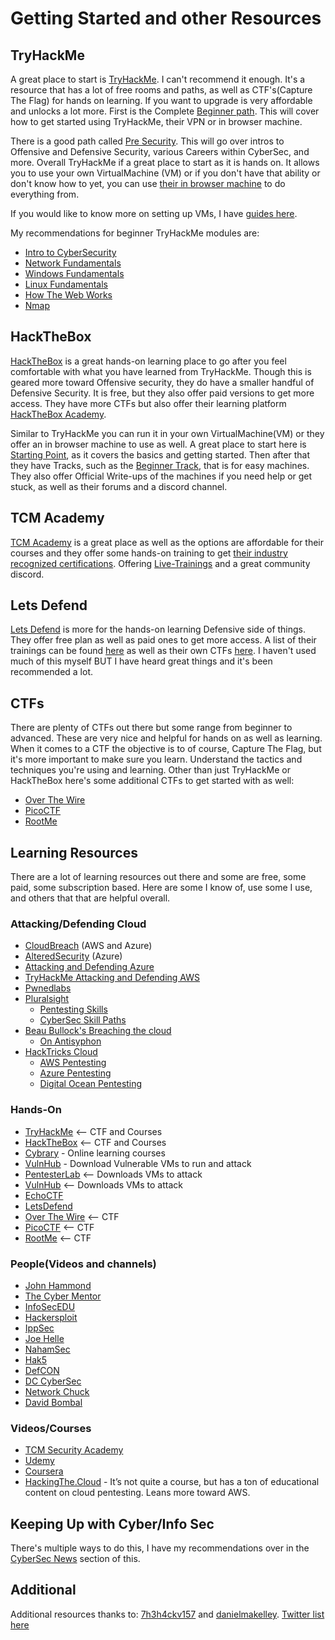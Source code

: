 # Getting Started and other Resources

## TryHackMe

A great place to start is [TryHackMe](https://tryhackme.com/). I can't recommend it enough. It's a resource that has a lot of free rooms and paths, as well as CTF's(Capture The Flag) for hands on learning. If you want to upgrade is very affordable and unlocks a lot more. First is the Complete [Beginner path](https://tryhackme.com/path/outline/beginner). This will cover how to get started using TryHackMe, their VPN or in browser machine.

There is a good path called [Pre Security](https://tryhackme.com/path/outline/presecurity). This will go over intros to Offensive and Defensive Security, various Careers within CyberSec, and more. Overall TryHackMe if a great place to start as it is hands on. It allows you to use your own VirtualMachine (VM) or if you don't have that ability or don't know how to yet, you can use [their in browser machine](https://tryhackme.com/my-machine) to do everything from.

If you would like to know more on setting up VMs, I have [guides here](../../guides-and-how-tos/lab-setup/).

My recommendations for beginner TryHackMe modules are:

* [Intro to CyberSecurity](https://tryhackme.com/module/introduction-to-cyber-security)
* [Network Fundamentals](https://tryhackme.com/module/network-fundamentals)
* [Windows Fundamentals](https://tryhackme.com/module/windows-fundamentals)
* [Linux Fundamentals](https://tryhackme.com/module/linux-fundamentals)
* [How The Web Works](https://tryhackme.com/module/how-the-web-works)
* [Nmap](https://tryhackme.com/module/nmap)

## HackTheBox

[HackTheBox](https://app.hackthebox.com/) is a great hands-on learning place to go after you feel comfortable with what you have learned from TryHackMe. Though this is geared more toward Offensive security, they do have a smaller handful of Defensive Security. It is free, but they also offer paid versions to get more access. They have more CTFs but also offer their learning platform [HackTheBox Academy](https://academy.hackthebox.com/).

Similar to TryHackMe you can run it in your own VirtualMachine(VM) or they offer an in browser machine to use as well. A great place to start here is [Starting Point](https://app.hackthebox.com/starting-point), as it covers the basics and getting started. Then after that they have Tracks, such as the [Beginner Track](https://app.hackthebox.com/tracks/Beginner-Track), that is for easy machines. They also offer Official Write-ups of the machines if you need help or get stuck, as well as their forums and a discord channel.

## TCM Academy

[TCM Academy](https://academy.tcm-sec.com/courses) is a great place as well as the options are affordable for their courses and they offer some hands-on training to get [their industry recognized certifications](https://certifications.tcm-sec.com/). Offering [Live-Trainings](https://certifications.tcm-sec.com/live-training/) and a great community discord.

## Lets Defend

[Lets Defend](https://letsdefend.io/) is more for the hands-on learning Defensive side of things. They offer free plan as well as paid ones to get more access. A list of their trainings can be found [here](https://app.letsdefend.io/training) as well as their own CTFs [here](https://app.letsdefend.io/challenge). I haven't used much of this myself BUT I have heard great things and it's been recommended a lot.

## CTFs

There are plenty of CTFs out there but some range from beginner to advanced. These are very nice and helpful for hands on as well as learning. When it comes to a CTF the objective is to of course, Capture The Flag, but it's more important to make sure you learn. Understand the tactics and techniques you're using and learning. Other than just TryHackMe or HackTheBox here's some additional CTFs to get started with as well:

* [Over The Wire](https://overthewire.org/wargames/)
* [PicoCTF](https://picoctf.org/)
* [RootMe](https://www.root-me.org/?lang=en)

## Learning Resources

There are a lot of learning resources out there and some are free, some paid, some subscription based. Here are some I know of, use some I use, and others that that are helpful overall.

### Attacking/Defending Cloud

* [CloudBreach](https://cloudbreach.io/) (AWS and Azure)
* [AlteredSecurity](https://www.alteredsecurity.com) (Azure)
* [Attacking and Defending Azure](https://training.xintra.org/attacking-and-defending-azure-m365)
* [TryHackMe Attacking and Defending AWS](https://tryhackme.com/paths)
* [Pwnedlabs](https://pwnedlabs.io/)
* [Pluralsight](https://www.pluralsight.com/)
  * [Pentesting Skills](https://www.pluralsight.com/browse/information-cyber-security/penetration-testing)
  * [CyberSec Skill Paths](https://www.pluralsight.com/browse/information-cyber-security)
* [Beau Bullock's Breaching the cloud](https://www.blackhillsinfosec.com/breaching-the-cloud-perimeter-w-beau-bullock/)
  * [On Antisyphon](https://www.antisyphontraining.com/on-demand-courses/breaching-the-cloud-w-beau-bullock/)
* [HackTricks Cloud](https://cloud.hacktricks.xyz/pentesting-cloud/pentesting-cloud-methodology)
  * [AWS Pentesting](https://cloud.hacktricks.xyz/pentesting-cloud/aws-security)
  * [Azure Pentesting](https://cloud.hacktricks.xyz/pentesting-cloud/azure-security)
  * [Digital Ocean Pentesting](https://cloud.hacktricks.xyz/pentesting-cloud/digital-ocean-pentesting)

### Hands-On

* [TryHackMe](https://tryhackme.com/) <-- CTF and Courses
* [HackTheBox](https://app.hackthebox.com/) <-- CTF and Courses
* [Cybrary](https://www.cybrary.it/) - Online learning courses
* [VulnHub](https://www.vulnhub.com/) - Download Vulnerable VMs to run and attack
* [PentesterLab](https://www.pentesterlab.com/) <-- Downloads VMs to attack
* [VulnHub](https://www.vulnhub.com/) <-- Downloads VMs to attack
* [EchoCTF](https://echoctf.com/)
* [LetsDefend](https://letsdefend.io/)
* [Over The Wire](https://overthewire.org/wargames/) <-- CTF
* [PicoCTF](https://picoctf.org/) <-- CTF
* [RootMe](https://www.root-me.org/?lang=en) <-- CTF

### People(Videos and channels)

* [John Hammond](https://www.youtube.com/c/JohnHammond010)
* [The Cyber Mentor](https://www.youtube.com/c/TheCyberMentor)
* [InfoSecEDU](https://www.youtube.com/@InfosecEdu)
* [Hackersploit](https://www.youtube.com/c/HackerSploit)
* [IppSec](https://www.youtube.com/@ippsec)
* [Joe Helle](https://www.youtube.com/@JoeHellethemayor)
* [NahamSec](https://www.youtube.com/@NahamSec)
* [Hak5](https://www.youtube.com/c/hak5)
* [DefCON](https://www.youtube.com/user/DEFCONConference)
* [DC CyberSec](https://www.youtube.com/c/DCcybersec)
* [Network Chuck](https://www.youtube.com/c/NetworkChuck)
* [David Bombal](https://www.youtube.com/c/DavidBombal)

### Videos/Courses

* [TCM Security Academy](https://academy.tcm-sec.com/courses)
* [Udemy](https://udemy.com)
* [Coursera](https://www.coursera.org/)
* [HackingThe.Cloud](https://hackingthe.cloud) - It’s not quite a course, but has a ton of educational content on cloud pentesting. Leans more toward AWS.

## Keeping Up with Cyber/Info Sec

There's multiple ways to do this, I have my recommendations over in the [CyberSec News](../cybersec-news.md) section of this.

## Additional

Additional resources thanks to: [7h3h4ckv157](https://twitter.com/7h3h4ckv157) and [danielmakelley](https://twitter.com/danielmakelley). [Twitter list here](https://twitter.com/7h3h4ckv157/status/1575875803744591872?s=20\&t=AsH0RR8UAiC5pZXyHu70hw)
